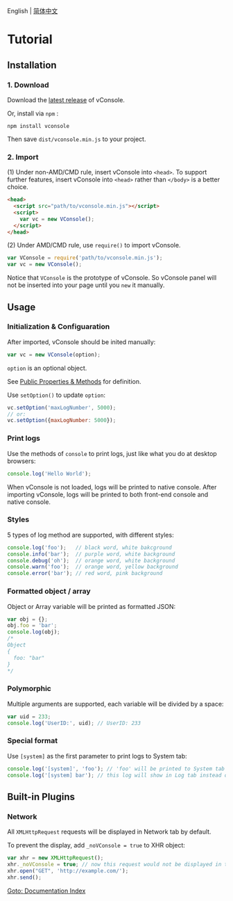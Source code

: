 English | [简体中文](./tutorial_CN.md)

Tutorial
==============================

## Installation

### 1. Download

Download the [latest release](https://github.com/WechatFE/vConsole/releases/latest) of vConsole.

Or, install via `npm` :

```
npm install vconsole
```

Then save `dist/vconsole.min.js` to your project.

### 2. Import

(1) Under non-AMD/CMD rule, insert vConsole into `<head>`. To support further features, insert vConsole into `<head>` rather than `</body>` is a better choice.

```html
<head>
  <script src="path/to/vconsole.min.js"></script>
  <script>
    var vc = new VConsole();
  </script>
</head>
```

(2) Under AMD/CMD rule, use `require()` to import vConsole.

```javascript
var VConsole = require('path/to/vconsole.min.js');
var vc = new VConsole();
```

Notice that `VConsole` is the prototype of vConsole. So vConsole panel will not be inserted into your page until you `new` it manually.


## Usage

### Initialization & Configuaration

After imported, vConsole should be inited manually:

```javascript
var vc = new VConsole(option);
```

`option` is an optional object.

See [Public Properties & Methods](./public_properties_methods.md) for definition.

Use `setOption()` to update `option`:

```javascript
vc.setOption('maxLogNumber', 5000);
// or:
vc.setOption({maxLogNumber: 5000});
```


### Print logs

Use the methods of `console` to print logs, just like what you do at desktop browsers:

```javascript
console.log('Hello World');
```

When vConsole is not loaded, logs will be printed to native console. After importing vConsole, logs will be printed to both front-end console and native console.


### Styles

5 types of log method are supported, with different styles:

```javascript
console.log('foo');   // black word, white bakcground
console.info('bar');  // purple word, white background
console.debug('oh');  // orange word, white background
console.warn('foo');  // orange word, yellow background
console.error('bar'); // red word, pink background
```


### Formatted object / array

Object or Array variable will be printed as formatted JSON:

```javascript
var obj = {};
obj.foo = 'bar';
console.log(obj);
/*
Object
{
  foo: "bar"
}
*/
```


### Polymorphic

Multiple arguments are supported, each variable will be divided by a space:

```javascript
var uid = 233;
console.log('UserID:', uid); // UserID: 233
```


### Special format

Use `[system]` as the first parameter to print logs to System tab:

```javascript
console.log('[system]', 'foo'); // 'foo' will be printed to System tab
console.log('[system] bar'); // this log will show in Log tab instead of System tab
```


## Built-in Plugins

### Network

All `XMLHttpRequest` requests will be displayed in Network tab by default.

To prevent the display, add `_noVConsole = true` to XHR object:

```javascript
var xhr = new XMLHttpRequest();
xhr._noVConsole = true; // now this request would not be displayed in tab
xhr.open("GET", 'http://example.com/');
xhr.send();
```


[Goto: Documentation Index](./a_doc_index.md)